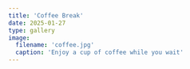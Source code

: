 ```yaml
---
title: 'Coffee Break'
date: 2025-01-27
type: gallery
image:
  filename: 'coffee.jpg'
  caption: 'Enjoy a cup of coffee while you wait'
---
```

